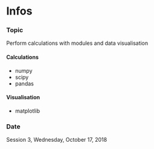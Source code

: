 # Infos
### Topic
Perform calculations with modules and data visualisation

####  Calculations
- numpy
- scipy
- pandas

####  Visualisation
- matplotlib

### Date
Session 3, Wednesday, October 17, 2018
